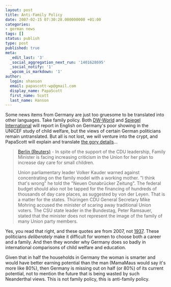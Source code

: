 ```yaml
---
layout: post
title: Anti-Family Policy
date: 2007-02-15 07:30:28.000000000 +01:00
categories:
- german news
tags: []
status: publish
type: post
published: true
meta:
  _edit_last: '3'
  _social_aggregation_next_run: '1401628695'
  _social_notify: '1'
  _wpcom_is_markdown: '1'
author:
  login: shanson
  email: papascott-wp@gmail.com
  display_name: PapaScott
  first_name: Scott
  last_name: Hanson
---
```

<p>Some news items from Germany are just too gruesome to be translated into other languages. Take family policy. Both <a href="http://www.dw-world.de/dw/article/0,2144,2348164,00.html">DW-World</a> and <a href="http://www.spiegel.de/international/0,1518,466443,00.html">Spiegel International</a> will report in English on Germany's poor showing in the UNICEF study of child welfare, but the views of certain German politicians remain untranslated. But all is not lost, we will venture into the crypt, and PapaScott will explain and translate <a href="http://lumma.de/eintrag.php?id=3261">the gory details</a>...</p>
<blockquote><p>
  <a href="http://de.today.reuters.com/news/newsArticle.aspx?type=domesticNews&amp;storyID=2007-02-14T165037Z_01_HUM460621_RTRDEOC_0_DEUTSCHLAND-FAMILIE-UNION-2ZF.xml">Berlin (Reuters)</a> - In spite of the support of the CDU leadership, Family Minister is facing increasing criticism in the Union for her plan to increase day care for small children.</p>
<p>  Union parliamentary leader Volker Kauder warned against concentrating on the family model with a working mother. "I think that's wrong" he told the  "Neuen Osnabrücker Zeitung". The federal budget should also not be tapped for the financing of hundreds of thousands of day care places, as suggested by von der Leyen. That is a matter for the states. Thüringen CDU General Secretary Mike Mohring accused the minister of scaring away traditional Union voters. The CSU state leader in the Bundestag, Peter Ramsauer, stated that the minister does not represent the image of the family of many Union party members.
</p></blockquote>
<p>Yes, you read that right, and these quotes are from 2007, not <a href="http://en.wikipedia.org/wiki/Bund_Deutscher_M%C3%A4del">1937</a>. These politicians <em>deliberately</em> make it difficult for women to choose both a career and a family. And then they wonder why Germany does so badly in international comparisons of child welfare and education.</p>
<p>Given that in half the households in Germany the woman is smarter and would have better earning potential than the man (MamaMaus would say it's more like 80%), then Germany is missing out on half (or 80%) of its current potential, not to mention the future that is being wasted by such Neanderthal views. This is not family policy, this is anti-family policy.</p>
